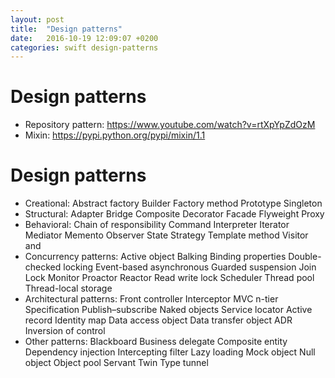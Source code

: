 ```yaml
---
layout: post
title:  "Design patterns"
date:   2016-10-19 12:09:07 +0200
categories: swift design-patterns
---
```


# Design patterns
* Repository pattern: https://www.youtube.com/watch?v=rtXpYpZdOzM
* Mixin: https://pypi.python.org/pypi/mixin/1.1

# Design patterns
* Creational: Abstract factory Builder Factory method Prototype Singleton
* Structural: Adapter Bridge Composite Decorator Facade Flyweight Proxy
* Behavioral: Chain of responsibility Command Interpreter Iterator Mediator Memento Observer State Strategy Template method Visitor
and
* Concurrency patterns: Active object Balking Binding properties Double-checked locking Event-based asynchronous Guarded suspension Join Lock Monitor Proactor Reactor Read write lock Scheduler Thread pool Thread-local storage
* Architectural patterns: Front controller Interceptor MVC n-tier Specification Publish–subscribe Naked objects Service locator Active record Identity map Data access object Data transfer object ADR Inversion of control
* Other patterns: Blackboard Business delegate Composite entity Dependency injection Intercepting filter Lazy loading Mock object Null object Object pool Servant Twin Type tunnel
